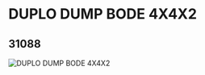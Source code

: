 # DUPLO DUMP BODE 4X4X2
## 31088
![DUPLO DUMP BODE 4X4X2](https://lc-www-live-s.legocdn.com/media/bricks/5/2/4100760.jpg)